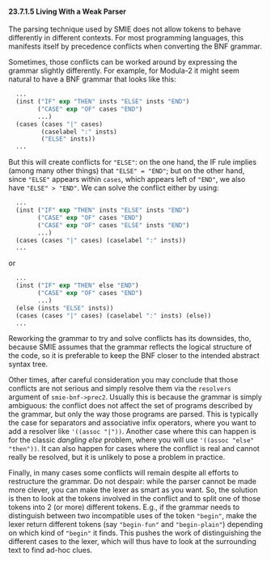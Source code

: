 

#### 23.7.1.5 Living With a Weak Parser

The parsing technique used by SMIE does not allow tokens to behave differently in different contexts. For most programming languages, this manifests itself by precedence conflicts when converting the BNF grammar.

Sometimes, those conflicts can be worked around by expressing the grammar slightly differently. For example, for Modula-2 it might seem natural to have a BNF grammar that looks like this:

```lisp
  ...
  (inst ("IF" exp "THEN" insts "ELSE" insts "END")
        ("CASE" exp "OF" cases "END")
        ...)
  (cases (cases "|" cases)
         (caselabel ":" insts)
         ("ELSE" insts))
  ...
```

But this will create conflicts for `"ELSE"`: on the one hand, the IF rule implies (among many other things) that `"ELSE" = "END"`; but on the other hand, since `"ELSE"` appears within `cases`, which appears left of `"END"`, we also have `"ELSE" > "END"`. We can solve the conflict either by using:

```lisp
  ...
  (inst ("IF" exp "THEN" insts "ELSE" insts "END")
        ("CASE" exp "OF" cases "END")
        ("CASE" exp "OF" cases "ELSE" insts "END")
        ...)
  (cases (cases "|" cases) (caselabel ":" insts))
  ...
```

or

```lisp
  ...
  (inst ("IF" exp "THEN" else "END")
        ("CASE" exp "OF" cases "END")
        ...)
  (else (insts "ELSE" insts))
  (cases (cases "|" cases) (caselabel ":" insts) (else))
  ...
```

Reworking the grammar to try and solve conflicts has its downsides, tho, because SMIE assumes that the grammar reflects the logical structure of the code, so it is preferable to keep the BNF closer to the intended abstract syntax tree.

Other times, after careful consideration you may conclude that those conflicts are not serious and simply resolve them via the `resolvers` argument of `smie-bnf->prec2`. Usually this is because the grammar is simply ambiguous: the conflict does not affect the set of programs described by the grammar, but only the way those programs are parsed. This is typically the case for separators and associative infix operators, where you want to add a resolver like `'((assoc "|"))`. Another case where this can happen is for the classic *dangling else* problem, where you will use `'((assoc "else" "then"))`. It can also happen for cases where the conflict is real and cannot really be resolved, but it is unlikely to pose a problem in practice.

Finally, in many cases some conflicts will remain despite all efforts to restructure the grammar. Do not despair: while the parser cannot be made more clever, you can make the lexer as smart as you want. So, the solution is then to look at the tokens involved in the conflict and to split one of those tokens into 2 (or more) different tokens. E.g., if the grammar needs to distinguish between two incompatible uses of the token `"begin"`, make the lexer return different tokens (say `"begin-fun"` and `"begin-plain"`) depending on which kind of `"begin"` it finds. This pushes the work of distinguishing the different cases to the lexer, which will thus have to look at the surrounding text to find ad-hoc clues.
